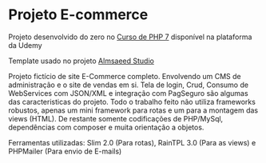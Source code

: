 # Projeto E-commerce

Projeto desenvolvido do zero no [Curso de PHP 7](https://www.udemy.com/curso-completo-de-php-7/) disponível na plataforma da Udemy

Template usado no projeto [Almsaeed Studio](https://almsaeedstudio.com)

<p>Projeto fictício de site E-Commerce completo. Envolvendo um CMS de administração e o site de vendas em si. Tela de login, Crud, Consumo de WebServices com JSON/XML e integração com PagSeguro são algumas das caracteristicas do projeto. Todo o trabalho feito não utiliza frameworks robustos, apenas um mini framework para rotas e um para a montagem das views (HTML). De restante somente codificações de PHP/MySql, dependências com composer e muita orientação a objetos.</p>

Ferramentas utilizadas: 
Slim 2.0 (Para rotas),
RainTPL 3.0 (Para as views) e
PHPMailer (Para envio de E-mails)
